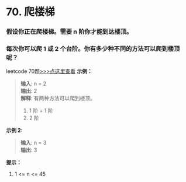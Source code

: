 # 70. 爬楼梯
### 假设你正在爬楼梯。需要 n 阶你才能到达楼顶。

### 每次你可以爬 1 或 2 个台阶。你有多少种不同的方法可以爬到楼顶呢？
leetcode 70题[>>>点这里查看](https://leetcode-cn.com/problems/climbing-stairs/)
**示例：**
> **输入**: n = 2           
> **输出**: 2            
> **解释**: 有两种方法可以爬到楼顶。
> 1. 1 阶 + 1 阶
> 2. 2 阶         

**示例 2:**
> **输入**: n = 3       
> **输出**: 3          

**提示：**
1. 1 <= n <= 45